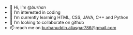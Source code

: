 - 👋 Hi, I’m @_burhan_
- 👀 I’m interested in coding
- 🌱 I’m currently learning HTML, CSS, JAVA, C++ and Python
- 💞️ I’m looking to collaborate on github
- 📫 reach me on burhanuddin.aliasgar786@gmail.com


